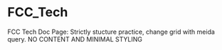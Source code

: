 # FCC_Tech
FCC Tech Doc Page:
Strictly stucture practice, change grid with meida query. NO CONTENT AND MINIMAL STYLING
